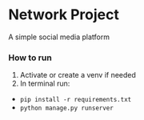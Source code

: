 # Network Project

A simple social media platform

### How to run

1. Activate or create a venv if needed
2. In terminal run:
  - `pip install -r requirements.txt`
  - `python manage.py runserver`
